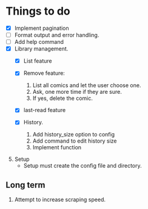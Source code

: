 # Things to do
- [x] Implement pagination
- [ ] Format output and error handling.
- [ ] Add help command
- [x] Library management.
    - [x] List feature
    - [x] Remove feature: 
        1. List all comics and let the user choose one.
        2. Ask, one more time if they are sure.
        3. If yes, delete the comic.

    - [x] last-read feature
    - [x] History.
        1. Add history_size option to config 
        2. Add command to edit history size
        3. Implement function
5. Setup
    + Setup must create the config file and directory.

## Long term
1. Attempt to increase scraping speed.